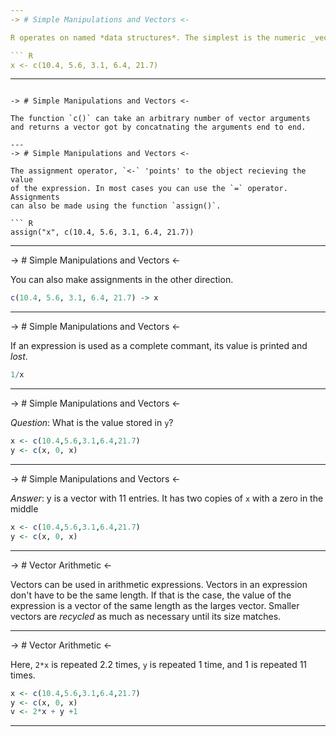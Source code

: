 ```yaml
---
-> # Simple Manipulations and Vectors <-

R operates on named *data structures*. The simplest is the numeric _vector_.

``` R
x <- c(10.4, 5.6, 3.1, 6.4, 21.7)
```

---
```

-> # Simple Manipulations and Vectors <-

The function `c()` can take an arbitrary number of vector arguments
and returns a vector got by concatnating the arguments end to end. 

---
-> # Simple Manipulations and Vectors <-

The assignment operator, `<-` 'points' to the object recieving the value
of the expression. In most cases you can use the `=` operator. Assignments
can also be made using the function `assign()`.

``` R
assign("x", c(10.4, 5.6, 3.1, 6.4, 21.7))
```

---
-> # Simple Manipulations and Vectors <-

You can also make assignments in the other direction.

``` R
c(10.4, 5.6, 3.1, 6.4, 21.7) -> x
```

---
-> # Simple Manipulations and Vectors <-

If an expression is used as a complete commant, its value is
printed and *lost*.

``` R
1/x
```

---
-> # Simple Manipulations and Vectors <-

_Question_: What is the value stored in `y`?

``` R
x <- c(10.4,5.6,3.1,6.4,21.7)
y <- c(x, 0, x)
```

---
-> # Simple Manipulations and Vectors <-

_Answer_: y is a vector with 11 entries. It has two copies of `x` with a zero 
in the middle

``` R
x <- c(10.4,5.6,3.1,6.4,21.7)
y <- c(x, 0, x)
```

---
-> # Vector Arithmetic <-

Vectors can be used in arithmetic expressions. Vectors in an expression don't have
to be the same length. If that is the case, the value of the expression is a
vector of the same length as the larges vector. Smaller vectors are _recycled_ as
much as necessary until its size matches.

---
-> # Vector Arithmetic <-

Here, `2*x` is repeated 2.2 times, `y` is repeated 1 time, and 1 is repeated 11 times. 

``` R
x <- c(10.4,5.6,3.1,6.4,21.7)
y <- c(x, 0, x)
v <- 2*x + y +1
```

---


